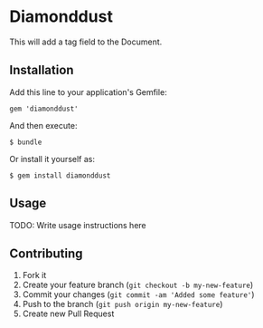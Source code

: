 # Diamonddust

This will add a tag field to the Document.

## Installation

Add this line to your application's Gemfile:

    gem 'diamonddust'

And then execute:

    $ bundle

Or install it yourself as:

    $ gem install diamonddust

## Usage

TODO: Write usage instructions here

## Contributing

1. Fork it
2. Create your feature branch (`git checkout -b my-new-feature`)
3. Commit your changes (`git commit -am 'Added some feature'`)
4. Push to the branch (`git push origin my-new-feature`)
5. Create new Pull Request

